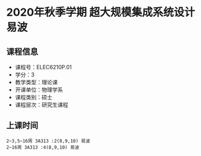 # 2020年秋季学期 超大规模集成系统设计 易波






## 课程信息

- 课程号：ELEC6210P.01
- 学分：3
- 教学类型：理论课
- 开课单位：物理学系
- 课程类别：硕士
- 课程层次：研究生课程

## 上课时间

```
2~3,5~16周 3A313 :2(8,9,10) 易波
2~16周 3A313 :4(8,9,10) 易波
```

